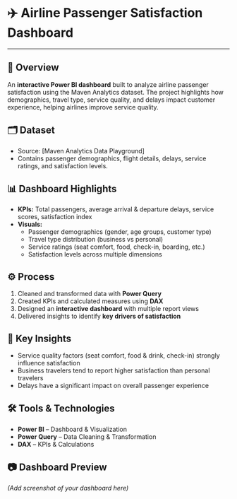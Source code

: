 # ✈️ Airline Passenger Satisfaction Dashboard  
---

## 📌 Overview  
An **interactive Power BI dashboard** built to analyze airline passenger satisfaction using the Maven Analytics dataset. The project highlights how demographics, travel type, service quality, and delays impact customer experience, helping airlines improve service quality.  

## 🗂️ Dataset  
- Source: [Maven Analytics Data Playground] 
- Contains passenger demographics, flight details, delays, service ratings, and satisfaction levels.  

## 📊 Dashboard Highlights  
- **KPIs:** Total passengers, average arrival & departure delays, service scores, satisfaction index  
- **Visuals:**  
  - Passenger demographics (gender, age groups, customer type)  
  - Travel type distribution (business vs personal)  
  - Service ratings (seat comfort, food, check-in, boarding, etc.)  
  - Satisfaction levels across multiple dimensions  

## ⚙️ Process  
1. Cleaned and transformed data with **Power Query**  
2. Created KPIs and calculated measures using **DAX**  
3. Designed an **interactive dashboard** with multiple report views  
4. Delivered insights to identify **key drivers of satisfaction**  

## 🚀 Key Insights  
- Service quality factors (seat comfort, food & drink, check-in) strongly influence satisfaction  
- Business travelers tend to report higher satisfaction than personal travelers  
- Delays have a significant impact on overall passenger experience  

## 🛠️ Tools & Technologies  
- **Power BI** – Dashboard & Visualization  
- **Power Query** – Data Cleaning & Transformation  
- **DAX** – KPIs & Calculations  

## 📷 Dashboard Preview  
*(Add screenshot of your dashboard here)*  
